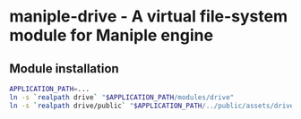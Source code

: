 # maniple-drive - A virtual file-system module for Maniple engine

## Module installation

```sh
APPLICATION_PATH=...
ln -s `realpath drive` "$APPLICATION_PATH/modules/drive"
ln -s `realpath drive/public` "$APPLICATION_PATH/../public/assets/drive"
```
